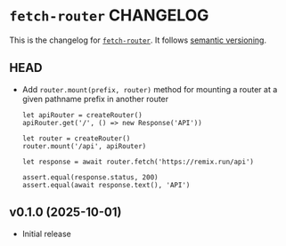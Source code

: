 # `fetch-router` CHANGELOG

This is the changelog for [`fetch-router`](https://github.com/remix-run/remix/tree/main/packages/fetch-router). It follows [semantic versioning](https://semver.org/).

## HEAD

- Add `router.mount(prefix, router)` method for mounting a router at a given pathname prefix in another router

  ```tsx
  let apiRouter = createRouter()
  apiRouter.get('/', () => new Response('API'))

  let router = createRouter()
  router.mount('/api', apiRouter)

  let response = await router.fetch('https://remix.run/api')

  assert.equal(response.status, 200)
  assert.equal(await response.text(), 'API')
  ```

## v0.1.0 (2025-10-01)

- Initial release
